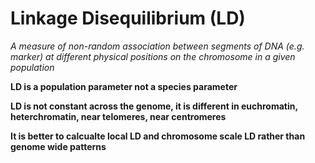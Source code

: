 # Linkage Disequilibrium (LD)

*A measure of non-random association between segments of DNA (e.g. marker) at different physical positions on the chromosome in a given population*

**LD is a population parameter not a species parameter**

**LD is not constant across the genome, it is different in euchromatin, heterchromatin, near telomeres, near centromeres**

**It is better to calcualte local LD and chromosome scale LD rather than genome wide patterns**
